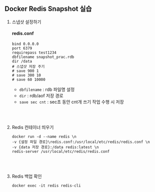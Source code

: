 ## Docker Redis Snapshot 실습

1. 스냅샷 설정하기

   #### redis.conf

   ```
   bind 0.0.0.0
   port 6379
   requirepass test1234
   dbfilename snapshot_prac.rdb
   dir /data
   # 스냅샷 저장 주기
   # save 900 1
   # save 300 10
   # save 60 10000
   ```

   - `dbfilename` : rdb 파일명 설정
   - `dir` : rdb/aof 저장 경로
   - `save sec cnt` : sec초 동안 cnt개 쓰기 작업 수행 시 저장

<br>
<br>

2. Redis 컨테이너 띄우기

   ```
   docker run -d --name redis \n
   -v {설정 파일 경로}\redis.conf:/usr/local/etc/redis/redis.conf \n
   -v {data 저장 경로}:/data redis:latest \n
   redis-server /usr/local/etc/redis/redis.conf
   ```

<br>
<br>

3. Redis 백업 확인

   ```
   docker exec -it redis redis-cli
   ```

